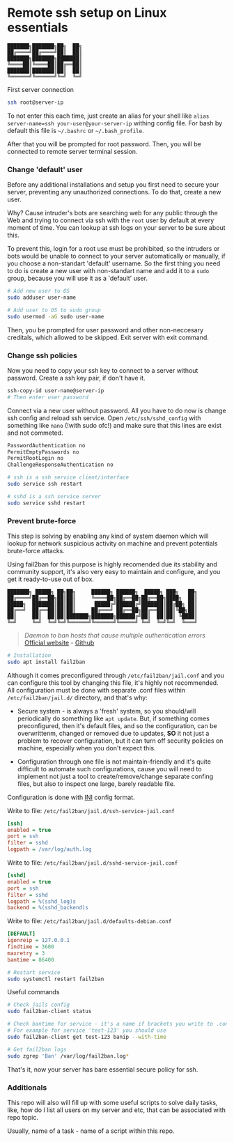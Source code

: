 # Remote ssh setup on Linux essentials

    ███████╗███████╗██╗  ██╗
    ██╔════╝██╔════╝██║  ██║
    ███████╗███████╗███████║
    ╚════██║╚════██║██╔══██║
    ███████║███████║██║  ██║
    ╚══════╝╚══════╝╚═╝  ╚═╝

First server connection

```bash
ssh root@server-ip
```

To not enter this each time, just create an alias for your shell like `alias server-name=ssh your-user@your-server-ip` withing config file.
For bash by default this file is `~/.bashrc` or `~/.bash_profile`.

After that you will be prompted for root password.
Then, you will be connected to remote server terminal session.

### Change 'default' user

Before any additional installations and setup you first need to secure your server, preventing
any unauthorized connections. To do that, create a new user.

Why? Cause intruder's bots are searching web for any public through the Web and trying to connect
via ssh with the `root` user by default at every moment of time. You can lookup at ssh logs 
on your server to be sure about this.

To prevent this, login for a root use must be prohibited, so the intruders or bots would be unable
to connect to your server automatically or manually, if you choose a non-standart 'default' username.
So the first thing you need to do is create a new user with non-standart name and add it to a `sudo` group,
because you will use it as a 'default' user.

```bash
# Add new user to OS
sudo adduser user-name

# Add user to OS to sudo group
sudo usermod -aG sudo user-name
```

Then, you be prompted for user password and other non-neccesary creditals, which allowed to be skipped.
Exit server with exit command.

### Change ssh policies

Now you need to copy your ssh key to connect to a server without password. Create a ssh key pair,
if don't have it.

```bash
ssh-copy-id user-name@server-ip
# Then enter user password
```

Connect via a new user without password. All you have to do now is change ssh config and reload ssh service.
Open `/etc/ssh/sshd_config` with something like `nano` (!with sudo ofc!) and make sure that this lines are exist and not commeted.

```txt
PasswordAuthentication no
PermitEmptyPasswords no
PermitRootLogin no
ChallengeResponseAuthentication no
```

```bash
# ssh is a ssh service client/interface
sudo service ssh restart

# sshd is a ssh service server
sudo service sshd restart
```

### Prevent brute-force

This step is solving by enabling any kind of system daemon which will
lookup for network suspicious activity on machine and prevent potentials brute-force attacks.

Using fail2ban for this purpose is highly recomended due its stability and community support,
it's also very easy to maintain and configure, and you get it ready-to-use out of box.

    ███████╗ █████╗ ██╗██╗     ██████╗ ██████╗  █████╗ ███╗   ██╗
    ██╔════╝██╔══██╗██║██║     ╚════██╗██╔══██╗██╔══██╗████╗  ██║
    █████╗  ███████║██║██║      █████╔╝██████╔╝███████║██╔██╗ ██║
    ██╔══╝  ██╔══██║██║██║     ██╔═══╝ ██╔══██╗██╔══██║██║╚██╗██║
    ██║     ██║  ██║██║███████╗███████╗██████╔╝██║  ██║██║ ╚████║
    ╚═╝     ╚═╝  ╚═╝╚═╝╚══════╝╚══════╝╚═════╝ ╚═╝  ╚═╝╚═╝  ╚═══╝

> *Daemon to ban hosts that cause multiple authentication errors*
> [Official website](https://www.fail2ban.org/) - [Github](https://github.com/fail2ban/fail2ban)


```bash
# Installation
sudo apt install fail2ban
```

Although it comes preconfigured through `/etc/fail2ban/jail.conf` and you can configure this tool by changing this file, it's highly not recommended.
All configuration must be done with separate .conf files within `/etc/fail2ban/jail.d/` directory, and that's why:

- Secure system - is always a 'fresh' system, so you should/will periodically do something like `apt update`. But, if something comes preconfigured, then it's default files, and so the configuration, can be overwrittenm, changed or removed due to updates, **SO** it not just a problem to recover configuration, but it can turn off security policies on machine, especially when you don't expect this.

- Configuration through one file is not maintain-friendly and it's quite difficult to automate such configurations, cause you will need to implement not just a tool to create/remove/change separate confing files, but also to inspect one large, barely readable file.

Configuration is done with [INI](https://en.wikipedia.org/wiki/INI_file) config format.

Write to file: `/etc/fail2ban/jail.d/ssh-service-jail.conf`

```ini
[ssh]
enabled = true
port = ssh
filter = sshd
logpath = /var/log/auth.log
```

Write to file: `/etc/fail2ban/jail.d/sshd-service-jail.conf`

```ini
[sshd]
enabled = true
port = ssh
filter = sshd
logpath = %(sshd_log)s
backend = %(sshd_backend)s
```

Write to file: `/etc/fail2ban/jail.d/defaults-debian.conf`

```ini
[DEFAULT]
igonreip = 127.0.0.1
findtime = 3600
maxretry = 3
bantime = 86400
```

```bash
# Restart service
sudo systemctl restart fail2ban
```

Useful commands

```bash
# Check jails config
sudo fail2ban-client status

# Check bantime for service - it's a name if brackets you write to .conf file
# For example for service 'test-123' you should use
sudo fail2ban-client get test-123 banip --with-time

# Get fail2ban logs
sudo zgrep 'Ban' /var/log/fail2ban.log*
```

That's it, now your server has bare essential secure policy for ssh.

### Additionals

This repo will also will fill up with some useful scripts to solve daily tasks, like, how do I
list all users on my server and etc, that can be associated with repo topic.

Usually, name of a task - name of a script within this repo.